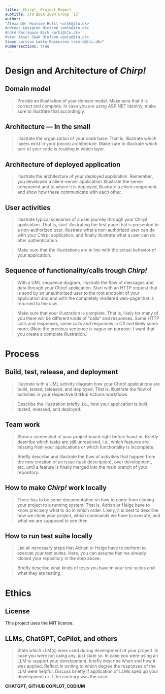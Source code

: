 ```yaml
---
title: _Chirp!_ Project Report
subtitle: ITU BDSA 2024 Group `13`
author:
"Alexander Hvalsøe Holst <alhh@itu.dk>
Andreas Løvsgren Nielsen <anln@itu.dk>
André Racraquin Birk <arbi@itu.dk>
Peter Aksel Skak Olufsen <polu@itu.dk>
Símun Larsson Løkke Rasmussen <simra@itu.dk>"
numbersections: true
---
```


# Design and Architecture of _Chirp!_

## Domain model

>Provide an illustration of your domain model. Make sure that it is correct and complete. In case you are using ASP.NET Identity, make sure to illustrate that accordingly.

## Architecture — In the small

>Illustrate the organization of your code base. That is, illustrate which layers exist in your (onion) architecture. Make sure to illustrate which part of your code is residing in which layer.

## Architecture of deployed application

>Illustrate the architecture of your deployed application. Remember, you developed a client-server application. Illustrate the server component and to where it is deployed, illustrate a client component, and show how these communicate with each other.

## User activities
>Illustrate typical scenarios of a user journey through your Chirp! application. That is, start illustrating the first page that is presented to a non-authorized user, illustrate what a non-authorized user can do with your Chirp! application, and finally illustrate what a user can do after authentication.

>Make sure that the illustrations are in line with the actual behavior of your application.

## Sequence of functionality/calls trough _Chirp!_

>With a UML sequence diagram, illustrate the flow of messages and data through your Chirp! application. Start with an HTTP request that is send by an unauthorized user to the root endpoint of your application and end with the completely rendered web-page that is returned to the user.

>Make sure that your illustration is complete. That is, likely for many of you there will be different kinds of "calls" and responses. Some HTTP calls and responses, some calls and responses in C# and likely some more. (Note the previous sentence is vague on purpose. I want that you create a complete illustration.)

# Process

## Build, test, release, and deployment
>Illustrate with a UML activity diagram how your Chirp! applications are build, tested, released, and deployed. That is, illustrate the flow of activities in your respective GitHub Actions workflows.

>Describe the illustration briefly, i.e., how your application is built, tested, released, and deployed.

## Team work
>Show a screenshot of your project board right before hand-in. Briefly describe which tasks are still unresolved, i.e., which features are missing from your applications or which functionality is incomplete.

>Briefly describe and illustrate the flow of activities that happen from the new creation of an issue (task description), over development, etc. until a feature is finally merged into the main branch of your repository.

## How to make _Chirp!_ work locally
>There has to be some documentation on how to come from cloning your project to a running system. That is, Adrian or Helge have to know precisely what to do in which order. Likely, it is best to describe how we clone your project, which commands we have to execute, and what we are supposed to see then.

## How to run test suite locally
>List all necessary steps that Adrian or Helge have to perform to execute your test suites. Here, you can assume that we already cloned your repository in the step above.

>Briefly describe what kinds of tests you have in your test suites and what they are testing.

# Ethics

## License

This project uses the MIT license.

## LLMs, ChatGPT, CoPilot, and others
>State which LLM(s) were used during development of your project.
>In case you were not using any, just state so.
>In case you were using an LLM to support your development, briefly describe when and how it was applied.
>Reflect in writing to which degree the responses of the LLM were helpful.
>Discuss briefly if application of LLMs sped up your development or if the contrary was the case.


**CHATGPT, GITHUB COPILOT, CODIUM**
